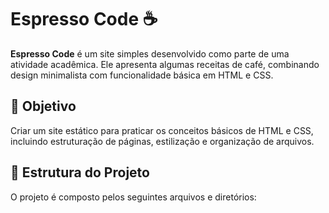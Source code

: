 # Espresso Code ☕️

**Espresso Code** é um site simples desenvolvido como parte de uma atividade acadêmica. Ele apresenta algumas receitas de café, combinando design minimalista com funcionalidade básica em HTML e CSS. 

## 🌟 Objetivo
Criar um site estático para praticar os conceitos básicos de HTML e CSS, incluindo estruturação de páginas, estilização e organização de arquivos.

## 📂 Estrutura do Projeto
O projeto é composto pelos seguintes arquivos e diretórios:

